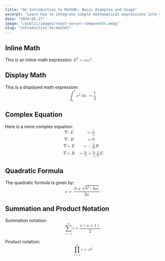 ```yaml
---
title: "An Introduction to MathML: Basic Examples and Usage"
excerpt: "Learn how to integrate simple mathematical expressions into your web content using MathML."
date: "2024-05-27"
image: "/public/images/react-server-components.webp"
slug: "introduction-to-mathml"
---
```


## Inline Math

This is an inline math expression: <math xmlns="http://www.w3.org/1998/Math/MathML">
<msup><mi>E</mi><mn>2</mn></msup>
<mo>=</mo>
<mi>m</mi><msup><mi>c</mi><mn>2</mn></msup>
</math>.

## Display Math

This is a displayed math expression:
<math xmlns="http://www.w3.org/1998/Math/MathML" display="block">
<msubsup>
<mo>∫</mo>
<mn>0</mn>
<mn>1</mn>
</msubsup>
<msup><mi>x</mi><mn>2</mn></msup>
<mo>dx</mo>
<mo>=</mo>
<mfrac><mn>1</mn><mn>3</mn></mfrac>
</math>

## Complex Equation

Here is a more complex equation:
<math xmlns="http://www.w3.org/1998/Math/MathML" display="block">
<mtable columnalign="right left" rowspacing="3pt" columnspacing="0 thickmathspace">
<mtr>
<mtd>
<mrow>
<mo>∇⋅</mo>
<mi>E</mi>
</mrow>
</mtd>
<mtd>
<mrow>
<mo>=</mo>
<mfrac><mi>ρ</mi><mi>ε₀</mi></mfrac>
</mrow>
</mtd>
</mtr>
<mtr>
<mtd>
<mrow>
<mo>∇⋅</mo>
<mi>B</mi>
</mrow>
</mtd>
<mtd>
<mrow>
<mo>=</mo>
<mn>0</mn>
</mrow>
</mtd>
</mtr>
<mtr>
<mtd>
<mrow>
<mo>∇×</mo>
<mi>E</mi>
</mrow>
</mtd>
<mtd>
<mrow>
<mo>=</mo>
<mo>-</mo>
<mfrac><mo>∂</mo><mo>∂t</mo></mfrac>
<mi>B</mi>
</mrow>
</mtd>
</mtr>
<mtr>
<mtd>
<mrow>
<mo>∇×</mo>
<mi>B</mi>
</mrow>
</mtd>
<mtd>
<mrow>
<mo>=</mo>
<mfrac><mn>μ₀</mn><mi>J</mi></mfrac>
<mo>+</mo>
<mfrac><mn>μ₀</mn><mi>ε₀</mi></mfrac>
<mfrac><mo>∂</mo><mo>∂t</mo></mfrac>
<mi>E</mi>
</mrow>
</mtd>
</mtr>
</mtable>
</math>

## Quadratic Formula

The quadratic formula is given by:
<math xmlns="http://www.w3.org/1998/Math/MathML" display="block">
<mi>x</mi>
<mo>=</mo>
<mfrac>
<mrow>
<mo>-</mo>
<mi>b</mi>
<mo>±</mo>
<msqrt>
<msup><mi>b</mi><mn>2</mn></msup>
<mo>-</mo>
<mn>4</mn>
<mi>a</mi>
<mi>c</mi>
</msqrt>
</mrow>
<mrow>
<mn>2</mn>
<mi>a</mi>
</mrow>
</mfrac>
</math>

## Summation and Product Notation

Summation notation:
<math xmlns="http://www.w3.org/1998/Math/MathML" display="block">
<munderover>
<mo>∑</mo>
<mrow>
<mi>i</mi>
<mo>=</mo>
<mn>1</mn>
</mrow>
<mi>n</mi>
</munderover>
<mi>i</mi>
<mo>=</mo>
<mfrac>
<mrow>
<mi>n</mi>
<mo>(</mo>
<mi>n</mi>
<mo>+</mo>
<mn>1</mn>
<mo>)</mo>
</mrow>
<mn>2</mn>
</mfrac>
</math>

Product notation:
<math xmlns="http://www.w3.org/1998/Math/MathML" display="block">
<munderover>
<mo>∏</mo>
<mrow>
<mi>i</mi>
<mo>=</mo>
<mn>1</mn>
</mrow>
<mi>n</mi>
</munderover>
<mi>i</mi>
<mo>=</mo>
<mi>n</mi><mo>!</mo>
</math>
